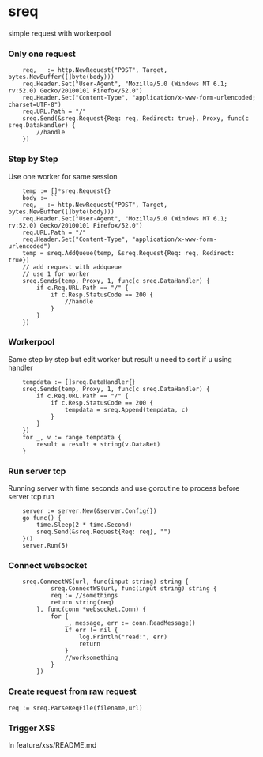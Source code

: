 # sreq
simple request with workerpool

### Only one request
```
	req, _ := http.NewRequest("POST", Target, bytes.NewBuffer([]byte(body)))
	req.Header.Set("User-Agent", "Mozilla/5.0 (Windows NT 6.1; rv:52.0) Gecko/20100101 Firefox/52.0")
	req.Header.Set("Content-Type", "application/x-www-form-urlencoded; charset=UTF-8")
	req.URL.Path = "/"
	sreq.Send(&sreq.Request{Req: req, Redirect: true}, Proxy, func(c sreq.DataHandler) {
		//handle 
	})
```

### Step by Step
Use one worker for same session

```
	temp := []*sreq.Request{}
	body := ``
	req, _ := http.NewRequest("POST", Target, bytes.NewBuffer([]byte(body)))
	req.Header.Set("User-Agent", "Mozilla/5.0 (Windows NT 6.1; rv:52.0) Gecko/20100101 Firefox/52.0")
	req.URL.Path = "/"
	req.Header.Set("Content-Type", "application/x-www-form-urlencoded")
	temp = sreq.AddQueue(temp, &sreq.Request{Req: req, Redirect: true})
	// add request with addqueue
	// use 1 for worker
	sreq.Sends(temp, Proxy, 1, func(c sreq.DataHandler) {
		if c.Req.URL.Path == "/" {
			if c.Resp.StatusCode == 200 {
				//handle
			}
		}
	})
```

### Workerpool
Same step by step but edit worker
but result u need to sort if u using handler

```
	tempdata := []sreq.DataHandler{}
	sreq.Sends(temp, Proxy, 1, func(c sreq.DataHandler) {
		if c.Req.URL.Path == "/" {
			if c.Resp.StatusCode == 200 {
				tempdata = sreq.Append(tempdata, c)
			}
		}
	})
	for _, v := range tempdata {
		result = result + string(v.DataRet)
	}
```

### Run server tcp
Running server with time seconds and use goroutine to process before server tcp run

```
	server := server.New(&server.Config{})
	go func() {
		time.Sleep(2 * time.Second)
		sreq.Send(&sreq.Request{Req: req}, "")
	}()
	server.Run(5)
```

### Connect websocket
```
	sreq.ConnectWS(url, func(input string) string {
			sreq.ConnectWS(url, func(input string) string {
			req := //somethings
			return string(req)
		}, func(conn *websocket.Conn) {
			for {
				_, message, err := conn.ReadMessage()
				if err != nil {
					log.Println("read:", err)
					return
				}
				//worksomething
			}
		})
```

### Create request from raw request
```
req := sreq.ParseReqFile(filename,url)
```

### Trigger XSS

In feature/xss/README.md